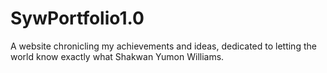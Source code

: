 # SywPortfolio1.0
A website chronicling my achievements and ideas, dedicated to letting the world know exactly what Shakwan Yumon Williams.
